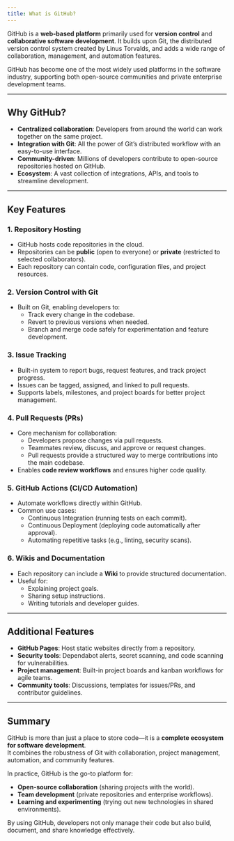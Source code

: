 ```yaml
---
title: What is GitHub?
---
```


GitHub is a **web-based platform** primarily used for **version control** and **collaborative software development**. It builds upon Git, the distributed version control system created by Linus Torvalds, and adds a wide range of collaboration, management, and automation features.  

GitHub has become one of the most widely used platforms in the software industry, supporting both open-source communities and private enterprise development teams.

---

## Why GitHub?

- **Centralized collaboration**: Developers from around the world can work together on the same project.
- **Integration with Git**: All the power of Git’s distributed workflow with an easy-to-use interface.
- **Community-driven**: Millions of developers contribute to open-source repositories hosted on GitHub.
- **Ecosystem**: A vast collection of integrations, APIs, and tools to streamline development.

---

## Key Features

### 1. Repository Hosting

- GitHub hosts code repositories in the cloud.
- Repositories can be **public** (open to everyone) or **private** (restricted to selected collaborators).
- Each repository can contain code, configuration files, and project resources.

### 2. Version Control with Git

- Built on Git, enabling developers to:
  - Track every change in the codebase.
  - Revert to previous versions when needed.
  - Branch and merge code safely for experimentation and feature development.

### 3. Issue Tracking

- Built-in system to report bugs, request features, and track project progress.
- Issues can be tagged, assigned, and linked to pull requests.
- Supports labels, milestones, and project boards for better project management.

### 4. Pull Requests (PRs)

- Core mechanism for collaboration:
  - Developers propose changes via pull requests.
  - Teammates review, discuss, and approve or request changes.
  - Pull requests provide a structured way to merge contributions into the main codebase.
- Enables **code review workflows** and ensures higher code quality.

### 5. GitHub Actions (CI/CD Automation)

- Automate workflows directly within GitHub.
- Common use cases:
  - Continuous Integration (running tests on each commit).
  - Continuous Deployment (deploying code automatically after approval).
  - Automating repetitive tasks (e.g., linting, security scans).

### 6. Wikis and Documentation

- Each repository can include a **Wiki** to provide structured documentation.
- Useful for:
  - Explaining project goals.
  - Sharing setup instructions.
  - Writing tutorials and developer guides.

---

## Additional Features

- **GitHub Pages**: Host static websites directly from a repository.
- **Security tools**: Dependabot alerts, secret scanning, and code scanning for vulnerabilities.
- **Project management**: Built-in project boards and kanban workflows for agile teams.
- **Community tools**: Discussions, templates for issues/PRs, and contributor guidelines.

---

## Summary

GitHub is more than just a place to store code—it is a **complete ecosystem for software development**.  
It combines the robustness of Git with collaboration, project management, automation, and community features.  

In practice, GitHub is the go-to platform for:

- **Open-source collaboration** (sharing projects with the world).
- **Team development** (private repositories and enterprise workflows).
- **Learning and experimenting** (trying out new technologies in shared environments).

By using GitHub, developers not only manage their code but also build, document, and share knowledge effectively.
